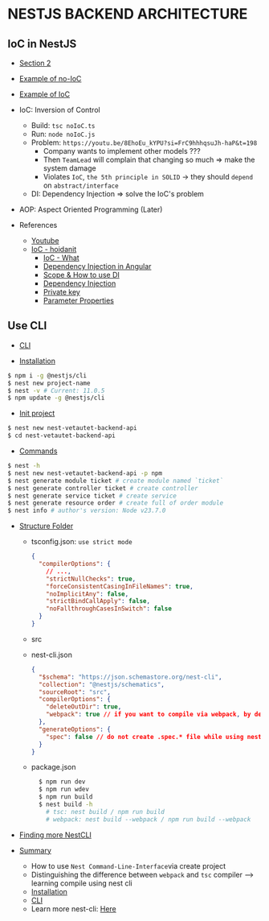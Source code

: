 # NESTJS BACKEND ARCHITECTURE

## IoC in NestJS

- [Section 2](https://youtu.be/8EhoEu_kYPU?si=1uE68-KAkLswFyQP)
- [Example of no-IoC](./noIoC/noIoC.ts)
- [Example of IoC](./IoC/IoC.ts)
- IoC: Inversion of Control
  - Build: `tsc noIoC.ts`
  - Run: `node noIoC.js`
  - Problem: `https://youtu.be/8EhoEu_kYPU?si=FrC9hhhqsuJh-haP&t=198`
    - Company wants to implement other models ???
    - Then `TeamLead` will complain that changing so much => make the system damage
    - Violates `IoC`, `the 5th principle in SOLID` -> they should `depend` on `abstract/interface`
  - DI: Dependency Injection => solve the IoC's problem
- AOP: Aspect Oriented Programming (Later)

- References
  - [Youtube](https://youtu.be/8EhoEu_kYPU?si=3QEnYC2rbrBBSkgf)
  - [IoC - hoidanit](https://docs.google.com/document/d/1vHBArOwbY3SvcQtAntDA44uBuXF4QDdNWj_KPo6owcM/edit?tab=t.0#heading=h.lnit7wcmdegi)
    - [IoC - What](https://www.tutorialsteacher.com/ioc/introduction)
    - [Dependency Injection in Angular](https://v17.angular.io/guide/dependency-injection#understanding-dependency-injection)
    - [Scope & How to use DI](https://angular.io/guide/dependency-injection#providing-dependency)
    - [Dependency Injection](https://www.tutorialsteacher.com/ioc/dependency-injection)
    - [Private key](https://stackoverflow.com/questions/72446772/how-does-the-private-keyword-let-us-both-declare-and-initialize-a-class-instance/72447725)
    - [Parameter Properties](https://www.typescriptlang.org/docs/handbook/2/classes.html#parameter-properties)

## Use CLI

- [CLI](https://docs.nestjs.com/cli/overview)

- [Installation](https://docs.nestjs.com/#installation)

```bash
$ npm i -g @nestjs/cli
$ nest new project-name
$ nest -v # Current: 11.0.5
$ npm update -g @nestjs/cli
```

- [Init project]()

```bash
$ nest new nest-vetautet-backend-api
$ cd nest-vetautet-backend-api
```

- [Commands]()

```bash
$ nest -h
$ nest new nest-vetautet-backend-api -p npm
$ nest generate module ticket # create module named `ticket`
$ nest generate controller ticket # create controller
$ nest generate service ticket # create service
$ nest generate resource order # create full of order module
$ nest info # author's version: Node v23.7.0
```

- [Structure Folder]()

  - tsconfig.json: `use strict mode`
    ```json
    {
      "compilerOptions": {
        // ...,
        "strictNullChecks": true,
        "forceConsistentCasingInFileNames": true,
        "noImplicitAny": false,
        "strictBindCallApply": false,
        "noFallthroughCasesInSwitch": false
      }
    }
    ```
  - src
  - nest-cli.json

    ```json
    {
      "$schema": "https://json.schemastore.org/nest-cli",
      "collection": "@nestjs/schematics",
      "sourceRoot": "src",
      "compilerOptions": {
        "deleteOutDir": true,
        "webpack": true // if you want to compile via webpack, by default using tsc
      },
      "generateOptions": {
        "spec": false // do not create .spec.* file while using nest cli to create module, controller, service,...
      }
    }
    ```

  - package.json
    ```bash
      $ npm run dev
      $ npm run wdev
      $ npm run build
      $ nest build -h
        # tsc: nest build / npm run build
        # webpack: nest build --webpack / npm run build --webpack
    ```

- [Finding more NestCLI](https://json.schemastore.org/nest-cli)

- [Summary]()
  - How to use `Nest Command-Line-Interface`via create project
  - Distinguishing the difference between `webpack` and `tsc` compiler --> learning compile using nest cli
  - [Installation](https://docs.nestjs.com/#installation)
  - [CLI](https://docs.nestjs.com/cli/overview)
  - Learn more nest-cli: [Here](https://json.schemastore.org/nest-cli)
